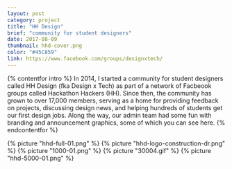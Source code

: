 ```yaml
---
layout: post
category: project
title: "HH Design"
brief: "community for student designers"
date: 2017-08-09
thumbnail: hhd-cover.png
color: "#45C859"
link: https://www.facebook.com/groups/designxtech/
---
```


{% contentfor intro %}
In 2014, I started a community for student designers called HH Design (fka Design x Tech) as part of a network of Facbeook groups called Hackathon Hackers (HH). Since then, the community has grown to over 17,000 members, serving as a home for providing feedback on projects, discussing design news, and helping hundreds of students get our first design jobs. Along the way, our admin team had some fun with branding and announcement graphics, some of which you can see here.
{% endcontentfor %}

{% picture "hhd-full-01.png" %}
{% picture "hhd-logo-construction-dr.png" %}
{% picture "1000-01.png" %}
{% picture "30004.gif" %}
{% picture "hhd-5000-01.png" %}
